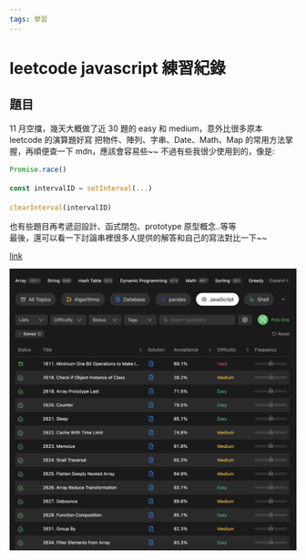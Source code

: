 ```yaml
---
tags: 學習
---
```


# leetcode javascript 練習紀錄

## 題目

11 月空擋，幾天大概做了近 30 題的 easy 和 medium，意外比很多原本 leetcode 的演算題好寫
把物件、陣列、字串、Date、Math、Map 的常用方法掌握，再順便查一下 mdn，應該會容易些~~
不過有些我很少使用到的，像是:

```javascript
Promise.race()

const intervalID = setInterval(...)

clearInterval(intervalID)
```

也有些題目再考遞迴設計、函式閉包、prototype 原型概念..等等  
最後，還可以看一下討論串裡很多人提供的解答和自己的寫法對比一下~~

[link](https://leetcode.com/problemset/javascript/?status=AC&page=1)

![](./imgs/leetcode-js.png)
